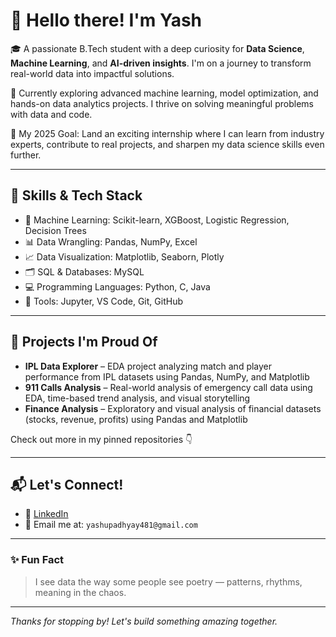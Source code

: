 # 👋 Hello there! I'm Yash

🎓 A passionate B.Tech student with a deep curiosity for **Data Science**, **Machine Learning**, and **AI-driven insights**. I'm on a journey to transform real-world data into impactful solutions.

🌱 Currently exploring advanced machine learning, model optimization, and hands-on data analytics projects. I thrive on solving meaningful problems with data and code.

🎯 My 2025 Goal: Land an exciting internship where I can learn from industry experts, contribute to real projects, and sharpen my data science skills even further.

---

## 🚀 Skills & Tech Stack

- 🧠 Machine Learning: Scikit-learn, XGBoost, Logistic Regression, Decision Trees
- 📊 Data Wrangling: Pandas, NumPy, Excel
- 📈 Data Visualization: Matplotlib, Seaborn, Plotly
- 🗂️ SQL & Databases: MySQL
- 💻 Programming Languages: Python, C, Java
- 🔧 Tools: Jupyter, VS Code, Git, GitHub

---

## 📌 Projects I'm Proud Of

- **IPL Data Explorer** – EDA project analyzing match and player performance from IPL datasets using Pandas, NumPy, and Matplotlib
- **911 Calls Analysis** – Real-world analysis of emergency call data using EDA, time-based trend analysis, and visual storytelling
- **Finance Analysis** – Exploratory and visual analysis of financial datasets (stocks, revenue, profits) using Pandas and Matplotlib

Check out more in my pinned repositories 👇

---

## 📬 Let's Connect!

- 💼 [LinkedIn](www.linkedin.com/in/yash-upadhyay-309b44281)  
- 📧 Email me at: `yashupadhyay481@gmail.com`  

---

### ✨ Fun Fact

> I see data the way some people see poetry — patterns, rhythms, meaning in the chaos.

---

_Thanks for stopping by! Let's build something amazing together._

